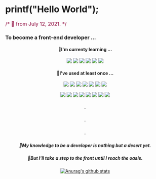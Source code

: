 # printf("Hello World"); 
<font size="3" color="900c3f">/* 👋 from July 12, 2021. */</font>

### To become a front-end developer ...

<div align="center" width="50">
  
#### 🌱I'm currenty learning ...
<img src="https://img.shields.io/badge/GitHub-181717.svg?&style=for-the-badge&logo=GitHub&logoColor=white"/> <img src ="https://img.shields.io/badge/HTML5-E34F26.svg?&style=for-the-badge&logo=HTML5&logoColor=white"/> <img src ="https://img.shields.io/badge/CSS3-1572B6.svg?&style=for-the-badge&logo=CSS3&logoColor=white"/> <img src ="https://img.shields.io/badge/Atom-66595C.svg?&style=for-the-badge&logo=Atom&logoColor=white"/> <img src="https://img.shields.io/badge/Git-F05032.svg?&style=for-the-badge&logo=Git&logoColor=white"/> <img src="https://img.shields.io/badge/PHP-777BB4.svg?&style=for-the-badge&logo=PHP&logoColor=white"/>

  </div>
 
 <div align="center" width="50">
  
#### 🤔I've used at least once ...
<img src="https://img.shields.io/badge/C-A8B9CC.svg?&style=for-the-badge&logo=C&logoColor=white"/> <img src ="https://img.shields.io/badge/C++-00599c.svg?&style=for-the-badge&logo=C++&logoColor=white"/> <img src="https://img.shields.io/badge/CSharp-239120.svg?&style=for-the-badge&logo=CSharp&logoColor=white"/> <img src ="https://img.shields.io/badge/.NET-512BD4.svg?&style=for-the-badge&logo=.NET&logoColor=white"/> <img src ="https://img.shields.io/badge/Python-3776AB.svg?&style=for-the-badge&logo=Python&logoColor=white"/> <img src ="https://img.shields.io/badge/Java-007396c.svg?&style=for-the-badge&logo=Java&logoColor=white"/> <img src ="https://img.shields.io/badge/MySQL-4479A1.svg?&style=for-the-badge&logo=MySQL&logoColor=white"/> 
  
  <img src ="https://img.shields.io/badge/OpenGL-5586A4.svg?&style=for-the-badge&logo=OpenGL&logoColor=white"/> <img src ="https://img.shields.io/badge/Opencv-5C3EE8.svg?&style=for-the-badge&logo=OpenCV&logoColor=white"/> <img src="https://img.shields.io/badge/GitHub-181717.svg?&style=for-the-badge&logo=GitHub&logoColor=white"/> <img src ="https://img.shields.io/badge/HTML5-E34F26.svg?&style=for-the-badge&logo=HTML5&logoColor=white"/> <img src ="https://img.shields.io/badge/CSS3-1572B6.svg?&style=for-the-badge&logo=CSS3&logoColor=white"/> <img src ="https://img.shields.io/badge/Atom-66595C.svg?&style=for-the-badge&logo=Atom&logoColor=white"/> <img src="https://img.shields.io/badge/Git-F05032.svg?&style=for-the-badge&logo=Git&logoColor=white"/> <img src="https://img.shields.io/badge/PHP-777BB4.svg?&style=for-the-badge&logo=PHP&logoColor=white"/>

  <div>
    
<div align="center" width="50">

##### .
  
##### .
  
##### .
  
##### :camel:My knowledge to be a developer is nothing but a desert yet. 

##### :ocean:But I'll take a step to the front until I reach the oasis.
</div>
  
<!---
Here are some ideas to get you started:

- 🔭 I’m currently working on ...
- 🌱 I’m currently learning ...
- 👯 I’m looking to collaborate on ...
- 🤔 I’m looking for help with ...
- 💬 Ask me about ...
- 📫 How to reach me: ...
- 😄 Pronouns: ...
- ⚡ Fun fact: ...
--->
[![Anurag's github stats](https://github-readme-stats.vercel.app/api?username=bigwon9999)](https://github.com/anuraghazra/github-readme-stats)

